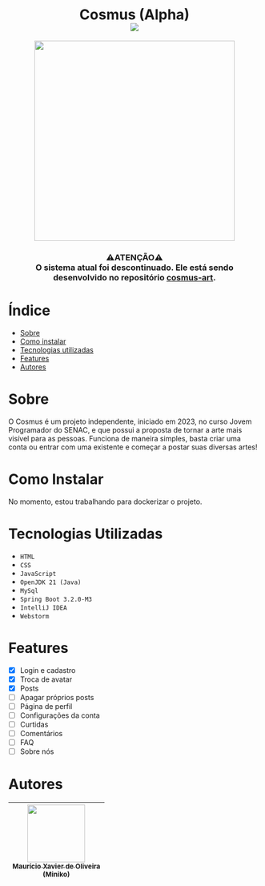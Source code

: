 <h1 align="center">
  Cosmus (Alpha) <br/>
  <img loading="lazy" src="http://img.shields.io/static/v1?label=STATUS&message=DESCONTINUADO&color=FF0000&style=for-the-badge"/>
</h1>

<div align="center">
  <img src="https://i.postimg.cc/W4W29xnn/Captura-de-tela-2024-01-28-171242.png" height="400"/>
</div>

<h3 align="center">
  ⚠️ATENÇÃO⚠️<br/>O sistema atual foi descontinuado. Ele está sendo desenvolvido no repositório <a href="https://github.com/mini-niko/cosmus-art" >cosmus-art</a>.
</h3>

# Índice 

* [Sobre](#sobre)
* [Como instalar](#como-instalar)
* [Tecnologias utilizadas](#tecnologias-utilizadas)
* [Features](#features)
* [Autores](#autores)


# Sobre

<p>O Cosmus é um projeto independente, iniciado em 2023, no curso Jovem Programador do SENAC, e que possui a proposta de tornar a arte mais visível para as pessoas. Funciona de maneira simples, basta criar uma conta ou entrar com uma existente e começar a postar suas diversas artes!</p>

# Como Instalar
No momento, estou trabalhando para dockerizar o projeto.

# Tecnologias Utilizadas

* `HTML`
* `CSS`
* `JavaScript`
* `OpenJDK 21 (Java)`
* `MySql`
* `Spring Boot 3.2.0-M3`
* `IntelliJ IDEA`
* `Webstorm`

# Features
- [x] Login e cadastro
- [x] Troca de avatar
- [x] Posts
- [ ] Apagar próprios posts 
- [ ] Página de perfil
- [ ] Configurações da conta
- [ ] Curtidas
- [ ] Comentários
- [ ] FAQ
- [ ] Sobre nós

# Autores

| [<img loading="lazy" src="https://avatars.githubusercontent.com/u/119255200?v=4" width=115><br><sub>Maurício Xavier de Oliveira<br>(Miniko)</sub>](https://github.com/mini-niko) |
| :---: | 
